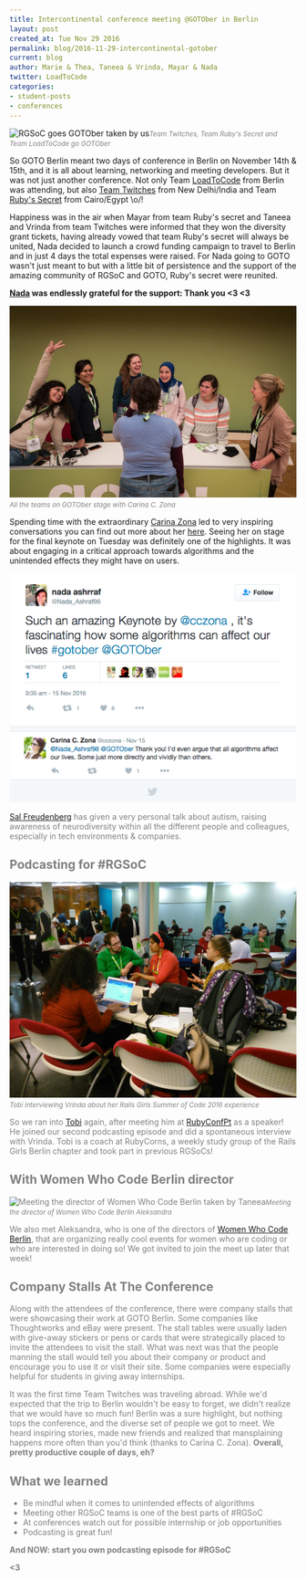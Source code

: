 ```yaml
---
title: Intercontinental conference meeting @GOTOber in Berlin
layout: post
created_at: Tue Nov 29 2016
permalink: blog/2016-11-29-intercontinental-gotober
current: blog
author: Marie & Thea, Taneea & Vrinda, Mayar & Nada
twitter: LoadToCode
categories:
- student-posts
- conferences
---
```

![RGSoC goes GOTOber taken by us](/img/blog/2016/20161128-GOTOber_1-iloveimg-compressed.gif)<font color="grey"><small><i>Team Twitches, Team Ruby's Secret and Team LoadToCode go GOTOber</i></small></font>

So GOTO Berlin meant two days of conference in Berlin on November 14th & 15th, and it is all about learning, networking and meeting developers. But it was not just another conference. Not only Team [LoadToCode](https://twitter.com/loadtocode) from Berlin was attending, but also [Team Twitches](https://twitter.com/Team_Twitches) from New Delhi/India and Team [Ruby's Secret](https://twitter.com/RubysSecretteam) from Cairo/Egypt \o/!

Happiness was in the air when Mayar from team Ruby's secret and Taneea and Vrinda from team Twitches were informed that they won the diversity grant tickets, having already vowed that team Ruby's secret will always be united, Nada decided to launch a crowd funding campaign to travel to Berlin and in just 4 days the total expenses were raised. For Nada going to GOTO wasn't just meant to but with a little bit of persistence and the support of the amazing community of RGSoC and GOTO, Ruby's secret were reunited.

**[Nada](https://twitter.com/Nada_Ashraf96) was endlessly grateful for the support: Thank you <3 <3**

![The 3 Teams meeting keynote speaker Carina Zona taken by Fritz,the amazing photographer at GOTOber](/img/blog/2016/20161128-GOTOber_2.jpg)<font color="grey"><small><i>All the teams on GOTOber stage with Carina C. Zona</i></small></font>

Spending time with the extraordinary [Carina Zona](https://twitter.com/cczona) led to very inspiring conversations you can find out more about her [here](https://gotocon.com/berlin-2016/speaker/Carina+C.+Zona). Seeing her on stage for the final keynote on Tuesday was definitely one of the highlights. It was about engaging in a critical approach towards algorithms and the unintended effects they might have on users.

![Nada shared her thoughts on the talk in a tweet](/img/blog/2016/20161128-GOTOber_5.jpg)<font color="grey">

[Sal Freudenberg](https://gotocon.com/berlin-2016/speaker/Sallyann+Freudenberg) has given a very personal talk about autism, raising awareness of neurodiversity within all the different people and colleagues, especially in tech environments & companies.

## <span class="color-red">Podcasting for #RGSoC</span>

![Tobi interviewing Vrinda taken by Marie](/img/blog/2016/20161128-GOTOber_3.jpg)<font color="grey"><small><i>Tobi interviewing Vrinda about her Rails Girls Summer of Code 2016 experience</i></small></font>

So we ran into [Tobi](https://twitter.com/pragtob) again, after meeting him at [RubyConfPt](/blog/2016-11-08-RubyConfPt) as a speaker! He joined our second podcasting episode and did a spontaneous interview with Vrinda. Tobi is a coach at RubyCorns, a weekly study group of the Rails Girls Berlin chapter and took part in previous RGSoCs!

## <span class="color-red">With Women Who Code Berlin director</span>
![Meeting the director of Women Who Code Berlin taken by Taneea](/img/blog/2016/20161128-GOTOber_4.jpg)<font color="grey"><small><i>Meeting the director of Women Who Code Berlin Aleksandra</i></small></font>

We also met Aleksandra, who is one of the directors of [Women Who Code Berlin](https://twitter/com/wwcodeberlin), that are organizing really cool events for women who are coding or who are interested in doing so! We got invited to join the meet up later that week!


## <span class="color-red">Company Stalls At The Conference</span>
Along with the attendees of the conference, there were company stalls that were showcasing their work at GOTO Berlin. Some companies like Thoughtworks and eBay were present.  The stall tables were usually laden with give-away stickers or pens or cards that were strategically placed to invite the attendees to visit the stall. What was next was that the people manning the stall would tell you about their company or product and encourage you to use it or visit their site. Some companies were especially helpful for students in giving away internships.

It was the first time Team Twitches was traveling abroad. While we'd expected that the trip to Berlin wouldn't be easy to forget,  we didn't realize that we would have so much fun! Berlin was a sure highlight, but nothing tops the conference, and the diverse set of people we got to meet. We heard inspiring stories, made new friends and realized that mansplaining happens more often than you'd think (thanks to Carina C. Zona).
**Overall, pretty productive couple of days, eh?**

## <span class="color-red">What we learned</span>

* Be mindful when it comes to unintended effects of algorithms
* Meeting other RGSoC teams is one of the best parts of #RGSoC
* At conferences watch out for possible internship or job opportunities
* Podcasting is great fun!

**And NOW: start you own podcasting episode for #RGSoC**

**<3**
